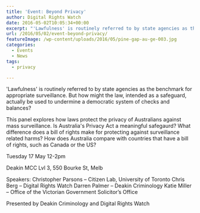 ```yaml
---
title: 'Event: Beyond Privacy'
author: Digital Rights Watch
date: 2016-05-02T10:05:34+00:00
excerpt: "'Lawfulness' is routinely referred to by state agencies as the benchmark for appropriate surveillance. But how might the law, intended as a safeguard, actually be used to undermine a democratic system of checks and balances? This panel explores how laws protect the privacy of Australians against mass surveillance."
url: /2016/05/02/event-beyond-privacy/
featureImage: /wp-content/uploads/2016/05/pine-gap-au-ge-003.jpg
categories:
  - Events
  - News
tags:
  - privacy

---
```

'Lawfulness' is routinely referred to by state agencies as the benchmark for appropriate surveillance. But how might the law, intended as a safeguard, actually be used to undermine a democratic system of checks and balances?

This panel explores how laws protect the privacy of Australians against mass surveillance. Is Australia's Privacy Act a meaningful safegaurd? What difference does a bill of rights make for protecting against surveillance related harms? How does Australia compare with countries that have a bill of rights, such as Canada or the US?

Tuesday 17 May
12-2pm

Deakin MCC
Lvl 3, 550 Bourke St, Melb

Speakers:
Christopher Parsons &#8211; Citizen Lab, University of Toronto
Chris Berg &#8211; Digital Rights Watch
Darren Palmer &#8211; Deakin Criminology
Katie Miller &#8211; Office of the Victorian Government Solicitor&#8217;s Office

Presented by Deakin Criminology and Digital Rights Watch
